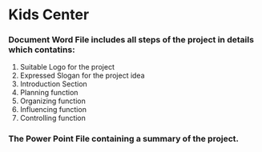 # Kids Center

<p>
  <h3>Document Word File includes all steps of the project in details which contatins:</h3>
  <ol>
 <li> Suitable Logo for the project </li>
 <li> Expressed Slogan for the project idea </li>
 <li> Introduction Section </li>
 <li> Planning function </li>
 <li> Organizing function </li>
 <li> Influencing function </li>
 <li> Controlling function </li>
  </ol>
  <h3>The Power Point File containing a summary of the project. </h3>
</p>
